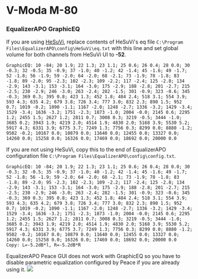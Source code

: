 # V-Moda M-80
### EqualizerAPO GraphicEQ
If you are using [HeSuVi](https://sourceforge.net/projects/hesuvi/), replace contents of HeSuVi's eq file `C:\Program Files\EqualizerAPO\config\HeSuVi\eq.txt` with this line and set global volume for both channels from HeSuVi UI to **-52**.
```
GraphicEQ: 10 -84; 20 1.9; 22 1.3; 23 1.1; 25 0.6; 26 0.4; 28 0.0; 30 -0.3; 32 -0.5; 35 -0.9; 37 -1.0; 40 -1.2; 42 -1.4; 45 -1.6; 49 -1.7; 52 -1.8; 56 -1.9; 59 -2.0; 64 -2.0; 68 -2.1; 73 -1.9; 78 -1.8; 83 -1.8; 89 -2.0; 95 -2.3; 102 -2.3; 109 -2.2; 117 -2.4; 125 -2.8; 134 -2.9; 143 -3.1; 153 -3.1; 164 -3.0; 175 -2.9; 188 -2.8; 201 -2.7; 215 -2.5; 230 -2.9; 246 -3.0; 263 -2.4; 282 -1.5; 301 -0.9; 323 -0.6; 345 -0.3; 369 0.3; 395 0.8; 423 1.3; 452 1.8; 484 2.4; 518 3.1; 554 3.9; 593 4.3; 635 4.2; 679 3.8; 726 3.4; 777 3.0; 832 2.3; 890 1.5; 952 0.7; 1019 -0.2; 1090 -1.1; 1167 -2.0; 1248 -2.7; 1336 -3.2; 1429 -3.4; 1529 -3.4; 1636 -3.2; 1751 -2.3; 1873 -1.0; 2004 -0.0; 2145 0.6; 2295 1.2; 2455 1.5; 2627 1.2; 2811 0.7; 3008 0.3; 3219 -0.5; 3444 -1.0; 3685 0.2; 3943 1.9; 4219 2.0; 4514 1.9; 4830 2.0; 5168 3.9; 5530 5.2; 5917 4.3; 6331 3.9; 6775 3.7; 7249 1.3; 7756 0.3; 8299 0.0; 8880 -1.2; 9502 -0.2; 10167 0.0; 10879 0.0; 11640 0.0; 12455 0.0; 13327 0.0; 14260 0.0; 15258 0.0; 16326 0.0; 17469 0.0; 18692 0.0; 20000 0.0
```
If you are not using HeSuVi, copy this to the end of EqualizerAPO configuration file `C:\Program Files\EqualizerAPO\config\config.txt`.
```
GraphicEQ: 10 -84; 20 1.9; 22 1.3; 23 1.1; 25 0.6; 26 0.4; 28 0.0; 30 -0.3; 32 -0.5; 35 -0.9; 37 -1.0; 40 -1.2; 42 -1.4; 45 -1.6; 49 -1.7; 52 -1.8; 56 -1.9; 59 -2.0; 64 -2.0; 68 -2.1; 73 -1.9; 78 -1.8; 83 -1.8; 89 -2.0; 95 -2.3; 102 -2.3; 109 -2.2; 117 -2.4; 125 -2.8; 134 -2.9; 143 -3.1; 153 -3.1; 164 -3.0; 175 -2.9; 188 -2.8; 201 -2.7; 215 -2.5; 230 -2.9; 246 -3.0; 263 -2.4; 282 -1.5; 301 -0.9; 323 -0.6; 345 -0.3; 369 0.3; 395 0.8; 423 1.3; 452 1.8; 484 2.4; 518 3.1; 554 3.9; 593 4.3; 635 4.2; 679 3.8; 726 3.4; 777 3.0; 832 2.3; 890 1.5; 952 0.7; 1019 -0.2; 1090 -1.1; 1167 -2.0; 1248 -2.7; 1336 -3.2; 1429 -3.4; 1529 -3.4; 1636 -3.2; 1751 -2.3; 1873 -1.0; 2004 -0.0; 2145 0.6; 2295 1.2; 2455 1.5; 2627 1.2; 2811 0.7; 3008 0.3; 3219 -0.5; 3444 -1.0; 3685 0.2; 3943 1.9; 4219 2.0; 4514 1.9; 4830 2.0; 5168 3.9; 5530 5.2; 5917 4.3; 6331 3.9; 6775 3.7; 7249 1.3; 7756 0.3; 8299 0.0; 8880 -1.2; 9502 -0.2; 10167 0.0; 10879 0.0; 11640 0.0; 12455 0.0; 13327 0.0; 14260 0.0; 15258 0.0; 16326 0.0; 17469 0.0; 18692 0.0; 20000 0.0
Copy: L=-5.2dB*l, R=-5.2dB*R
```
EqualizerAPO Peace GUI does not work with GraphicEQ so you have to disable parametric equalization configured by Peace if you are already using it.
![](https://raw.githubusercontent.com/jaakkopasanen/AutoEq/master/results/SBAF-Serious/headphoncecom/onear/V-Moda%20M-80/V-Moda%20M-80.png)
